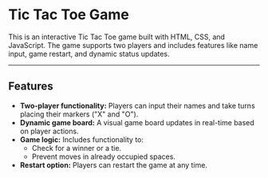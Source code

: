 # **Tic Tac Toe Game**

This is an interactive Tic Tac Toe game built with HTML, CSS, and JavaScript. The game supports two players and includes features like name input, game restart, and dynamic status updates.

---

## **Features**
- **Two-player functionality:** Players can input their names and take turns placing their markers ("X" and "O").
- **Dynamic game board:** A visual game board updates in real-time based on player actions.
- **Game logic:** Includes functionality to:
  - Check for a winner or a tie.
  - Prevent moves in already occupied spaces.
- **Restart option:** Players can restart the game at any time.
